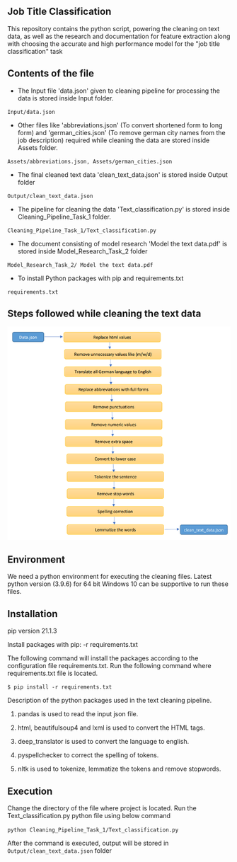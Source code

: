 
## Job Title Classification

This repository contains the python script, powering the cleaning on text data, as well as the research and documentation for feature extraction along with choosing the accurate and high performance model for the "job title classification" task

## Contents of the file

- The Input file 'data.json' given to cleaning pipeline for processing the data is stored inside Input folder.
```
Input/data.json
```
- Other files like 'abbreviations.json' (To convert shortened form to long form) and 'german_cities.json' (To remove german city names from the job description) required while cleaning the data are stored inside Assets folder.
```
Assets/abbreviations.json, Assets/german_cities.json
```
- The final cleaned text data 'clean_text_data.json' is stored inside Output folder
```
Output/clean_text_data.json
```
- The pipeline for cleaning the data 'Text_classification.py' is stored inside Cleaning_Pipeline_Task_1 folder.
```
Cleaning_Pipeline_Task_1/Text_classification.py
```
- The document consisting of model research 'Model the text data.pdf' is stored inside Model_Research_Task_2 folder
```
Model_Research_Task_2/ Model the text data.pdf
```
- To install Python packages with pip and requirements.txt
```
requirements.txt
```

## Steps followed while cleaning the text data

![alt text](https://github.com/KirtiRasal/Instaffo-Job-Title-Classification-Project/blob/main/Images/cleaning%20pipeline%20image.png?raw=true)

## Environment

We need a python environment for executing the cleaning files. Latest python version (3.9.6) for 64 bit Windows 10 can be supportive to run these files.

## Installation

pip version 21.1.3

Install packages with pip: -r requirements.txt

The following command will install the packages according to the configuration file requirements.txt. 
Run the following command where requirements.txt file is located.
```
$ pip install -r requirements.txt
```

Description of the python packages used in the text cleaning pipeline.

1. pandas is used to read the input json file.

2. html, beautifulsoup4 and lxml is used to convert the HTML tags.

3. deep_translator is used to convert the language to english.

4. pyspellchecker to correct the spelling of tokens.

5. nltk is used to tokenize, lemmatize the tokens and remove stopwords.

## Execution

Change the directory of the file where project is located.
Run the Text_classification.py python file using below command

``` python Cleaning_Pipeline_Task_1/Text_classification.py ```

After the command is executed, output will be stored in ``` Output/clean_text_data.json ``` folder


